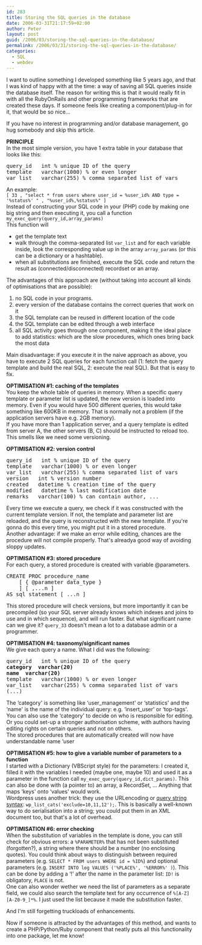 ```yaml
---
id: 283
title: Storing the SQL queries in the database
date: 2006-03-31T21:17:59+02:00
author: Peter
layout: post
guid: /2006/03/storing-the-sql-queries-in-the-database/
permalink: /2006/03/31/storing-the-sql-queries-in-the-database/
categories:
  - SQL
  - webdev
---
```

I want to outline something I developed something like 5 years ago, and that I was kind of happy with at the time: a way of saving all SQL queries inside the database itself. The reason for writing this is that it would really fit in with all the RubyOnRails and other programming frameworks that are created these days. If someone feels like creating a component/plug-in for it, that would be so nice&#8230;

If you have no interest in programming and/or database management, go hug somebody and skip this article.

**PRINCIPLE**  
In the most simple version, you have 1 extra table in your database that looks like this:

<pre>query_id   int % unique ID of the query
template   varchar(1000) % or even longer
var_list   varchar(255) % comma separated list of vars</pre>

An example:  
`[ 33 , "select * from users where user_id = %user_id% AND type = '%status%' " , "%user_id%,%status%" ]`  
Instead of constructing your SQL code in your (PHP) code by making one big string and then executing it, you call a function `my_exec_query(query_id,array_params)`  
This function will 

  * get the template text 
  * walk through the comma-separated list `var_list` and for each variable inside, look the corresponding value up in the array `array_params` (or this can be a dictionary or a hashtable).
  * when all substitutions are finished, execute the SQL code and return the result as (connected/disconnected) recordset or an array.

<!--more-->

  
The advantages of this approach are (without taking into account all kinds of optimisations that are possible):

  1. no SQL code in your programs.
  2. every version of the database contains the correct queries that work on it
  3. the SQL template can be reused in different location of the code
  4. the SQL template can be edited through a web interface
  5. all SQL activity goes through one component, making it the ideal place to add statistics: which are the slow procedures, which ones bring back the most data

Main disadvantage: if you execute it in the naive approach as above, you have to execute 2 SQL queries for each function call (1: fetch the query template and build the real SQL, 2: execute the real SQL). But that is easy to fix.

**OPTIMISATION #1: caching of the templates**  
You keep the whole table of queries in memory. When a specific query template or parameter list is updated, the new version is loaded into memory. Even if you would have 500 different queries, this would take something like 600KB in memory. That is normally not a problem (if the application servers have e.g. 2GB memory).  
If you have more than 1 application server, and a query template is edited from server A, the other servers (B, C) should be instructed to reload too. This smells like we need some versioning.

**OPTIMISATION #2: version control**

<pre>query_id   int % unique ID of the query
template   varchar(1000) % or even longer
var_list   varchar(255) % comma separated list of vars
version   int % version number
created   datetime % creation time of the query
modified   datetime % last modification date
remarks   varchar(100) % can contain author, ...</pre>

Every time we execute a query, we check if it was constructed with the current template version. If not, the template and parameter list are reloaded, and the query is reconstructed with the new template. If you're gonna do this every time, you might put it in a stored procedure.  
Another advantage: if we make an error while editing, chances are the procedure will not compile properly. That's alreadya good way of avoiding sloppy updates.

**OPTIMISATION #3: stored procedure**  
For each query, a stored procedure is created with variable @parameters.

<pre>CREATE PROC procedure_name
    [ { @parameter data_type } 
    ] [ ,...n ] 
AS sql_statement [ ...n ] </pre>

This stored procedure will check versions, but more importantly it can be precompiled (so your SQL server already knows which indexes and joins to use and in which sequence), and will run faster. But what significant name can we give it? `query_33` doesn't mean a lot to a database admin or a programmer.

**OPTIMISATION #4: taxonomy/significant names**  
We give each query a name. What I did was the following:

<pre>query_id   int % unique ID of the query
<strong>category  varchar(20)</strong>
<strong>name  varchar(20)</strong>
template   varchar(1000) % or even longer
var_list   varchar(255) % comma separated list of vars
(...)</pre>

The &#8216;category' is something like &#8216;user\_management' or &#8216;statistics' and the &#8216;name' is the name of the individual query: e.g. &#8216;insert\_user' or &#8216;top-tags'. You can also use the &#8216;category' to decide on who is responsible for editing. Or you could set-up a stronger authorisation scheme, with authors having editing rights on certain queries and not on others.  
The stored procedures that are automatically created will now have understandable name &#8216;user

**OPTIMISATION #5: how to give a variable number of parameters to a function**  
I started with a Dictionary (VBScript style) for the parameters: I created it, filled it with the variables I needed (maybe one, maybe 10) and used it as a parameter in the function call `my_exec_query(query_id,dict_params)`. This can also be done with (a pointer to) an array, a RecordSet, &#8230; Anything that maps &#8216;keys' onto &#8216;values' would work.  
Wordpress uses another trick: they use the URLencoding or [query string syntax](http://codex.wordpress.org/Template_Tags/How_to_Pass_Tag_Parameters#Tags_with_query-string-style_parameters): `wp_list_cats('exclude=10,11,12');`. This is basically a well-known way to do serialisation into a string; you could put them in an XML document too, but that's a lot of overhead.

**OPTIMISATION #6: error checking**  
When the substitution of variables in the template is done, you can still check for obvious errors: a `%PARAMETER%` that has not been substituted (forgotten?), a string where there should be a number (no enclosing quotes). You could think about ways to distinguish between required parameters (e.g. `SELECT * FROM users WHERE id = %ID%`) and optional parameters (e.g. `INSERT INTO log VALUES ('%PLACE%', '%ERROR%' )`). This can be done by adding a &#8216;!' after the name in the parameter list: `ID!` is obligatory, `PLACE` is not.  
One can also wonder wether we need the list of parameters as a separate field, we could also search the template text for any occurrence of `%[A-Z][A-Z0-9_]*%`. I just used the list because it made the substitution faster.

And I'm still forgetting truckloads of enhancements.

Now if someone is attracted by the advantages of this method, and wants to create a PHP/Python/Ruby component that neatly puts all this functionality into one package, let me know!